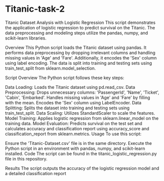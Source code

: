 # Titanic-task-2
Titanic Dataset Analysis with Logistic Regression
This script demonstrates the application of logistic regression to predict survival on the Titanic. The data preprocessing and modeling steps utilize the pandas, numpy, and scikit-learn libraries.

Overview
This Python script loads the Titanic dataset using pandas. It performs data preprocessing by dropping irrelevant columns and handling missing values in 'Age' and 'Fare'. Additionally, it encodes the 'Sex' column using label encoding. The data is split into training and testing sets using train_test_split from sklearn.model_selection.

Script Overview
The Python script follows these key steps:

Data Loading: Loads the Titanic dataset using pd.read_csv.
Data Preprocessing:
Drops unnecessary columns: 'PassengerId', 'Name', 'Ticket', 'Cabin', 'Embarked'.
Handles missing values in 'Age' and 'Fare' by filling with the mean.
Encodes the 'Sex' column using LabelEncoder.
Data Splitting: Splits the dataset into training and testing sets using train_test_split.
Data Scaling: Utilizes StandardScaler to scale the features.
Model Training: Applies logistic regression from sklearn.linear_model on the training data.
Model Evaluation: Predicts survival on the test set and calculates accuracy and classification report using accuracy_score and classification_report from sklearn.metrics.
Usage
To use this script:

Ensure the 'Titanic-Dataset.csv' file is in the same directory.
Execute the Python script in an environment with pandas, numpy, and scikit-learn installed.
Code
The script can be found in the titanic_logistic_regression.py file in this repository.

Results
The script outputs the accuracy of the logistic regression model and a detailed classification report
